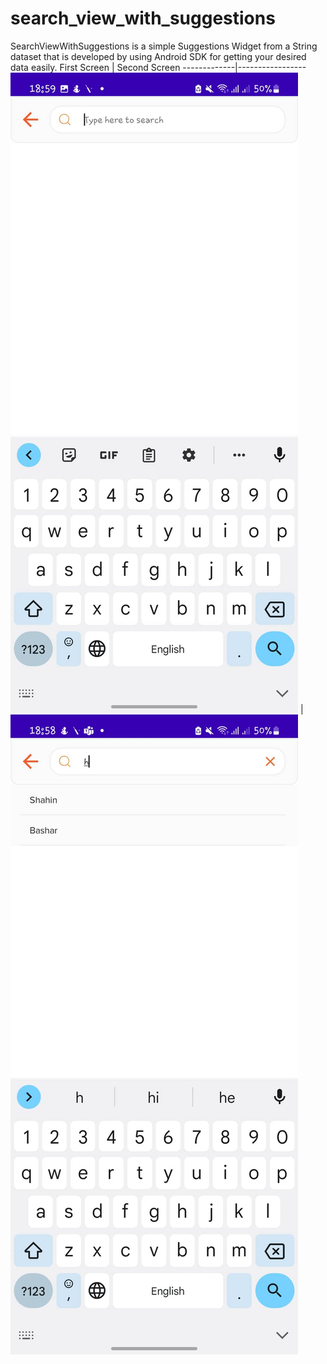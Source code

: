 # search_view_with_suggestions


SearchViewWithSuggestions is a simple Suggestions Widget from a String dataset that is developed by using Android SDK for getting your desired data easily.
First Screen | Second Screen
-------------|-----------------
![alt text](screenshots/a.jpg "Splash Screen") | ![alt text](screenshots/b.jpg "Map Screen")

